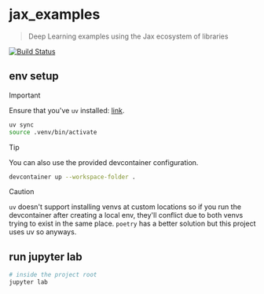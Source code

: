 # jax_examples

> Deep Learning examples using the Jax ecosystem of libraries

[![Build Status](https://shawonashraf.visualstudio.com/jax-examples/_apis/build/status%2FShawonAshraf.jax_examples?branchName=main)](https://shawonashraf.visualstudio.com/jax-examples/_build/latest?definitionId=13&branchName=main)

## env setup

> [!IMPORTANT]
> Ensure that you've `uv` installed: [link](https://docs.astral.sh/uv/getting-started/installation/). 

```bash
uv sync
source .venv/bin/activate
```

> [!TIP]
> You can also use the provided devcontainer configuration.
> ```bash
> devcontainer up --workspace-folder .
> ```

> [!CAUTION]
> `uv` doesn't support installing venvs at custom locations so
> if you run the devcontainer after creating a local env, they'll conflict
> due to both venvs trying to exist in the same place. `poetry` has a better solution
> but this project uses uv so anyways.


## run jupyter lab

```bash
# inside the project root
jupyter lab
```
